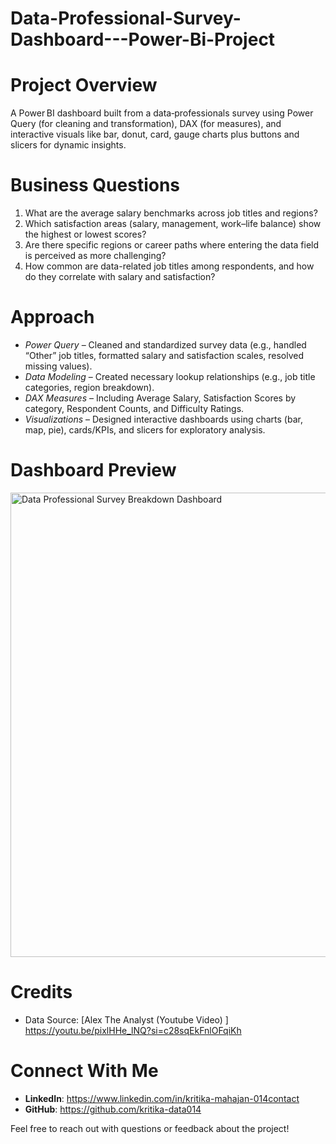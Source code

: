 # Data-Professional-Survey-Dashboard---Power-Bi-Project

# Project Overview
A Power BI dashboard built from a data‑professionals survey using Power Query (for cleaning and transformation), DAX (for measures), and interactive visuals like bar, donut, card, gauge charts plus buttons and slicers for dynamic insights.

# Business Questions

1. What are the average salary benchmarks across job titles and regions?
2. Which satisfaction areas (salary, management, work–life balance) show the highest or lowest scores?
3. Are there specific regions or career paths where entering the data field is perceived as more challenging?
4. How common are data-related job titles among respondents, and how do they correlate with salary and satisfaction?
   
# Approach
 - _Power Query_ – Cleaned and standardized survey data (e.g., handled “Other” job titles, formatted salary and satisfaction scales, resolved missing values).
 - _Data Modeling_ – Created necessary lookup relationships (e.g., job title categories, region breakdown).
 - _DAX Measures_ – Including Average Salary, Satisfaction Scores by category, Respondent Counts, and Difficulty Ratings.
 - _Visualizations_ – Designed interactive dashboards using charts (bar, map, pie), cards/KPIs, and slicers for exploratory analysis.
 
# Dashboard Preview
<img width="1320" height="743" alt="Data Professional Survey Breakdown Dashboard" src="https://github.com/user-attachments/assets/cc6649b7-3269-4a50-9e8c-2b5e1049ab14" />

# Credits
 - Data Source: [Alex The Analyst (Youtube Video) ] https://youtu.be/pixlHHe_lNQ?si=c28sqEkFnlOFqiKh

# **Connect With Me**
- **LinkedIn**: https://www.linkedin.com/in/kritika-mahajan-014contact
- **GitHub**: https://github.com/kritika-data014

Feel free to reach out with questions or feedback about the project!






